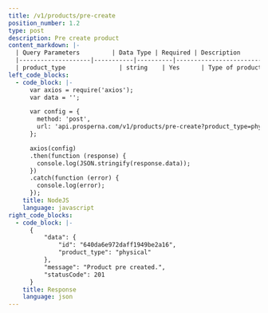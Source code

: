 ```yaml
---
title: /v1/products/pre-create
position_number: 1.2
type: post
description: Pre create product
content_markdown: |-
  | Query Parameters         | Data Type | Required | Description                        |
  |--------------------|-----------|----------|------------------------------------|
  | product_type               | string    | Yes      | Type of product either 'physical' or 'digital'.            |
left_code_blocks:
  - code_block: |-
      var axios = require('axios');
      var data = '';

      var config = {
        method: 'post',
        url: 'api.prosperna.com/v1/products/pre-create?product_type=physical'
      };

      axios(config)
      .then(function (response) {
        console.log(JSON.stringify(response.data));
      })
      .catch(function (error) {
        console.log(error);
      });
    title: NodeJS
    language: javascript
right_code_blocks:
  - code_block: |-
      {
          "data": {
              "id": "640da6e972daff1949be2a16",
              "product_type": "physical"
          },
          "message": "Product pre created.",
          "statusCode": 201
      }
    title: Response
    language: json
---
```

